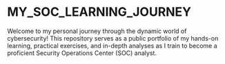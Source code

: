# MY_SOC_LEARNING_JOURNEY
Welcome to my personal journey through the dynamic world of cybersecurity! This repository serves as a public portfolio of my hands-on learning, practical exercises, and in-depth analyses as I train to become a proficient Security Operations Center (SOC) analyst.
